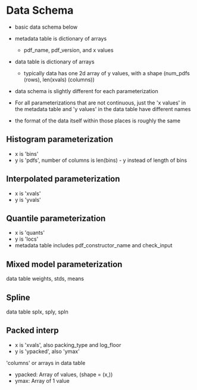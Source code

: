 # Data Schema

* basic data schema below

* metadata table is dictionary of arrays 
    * pdf_name, pdf_version, and x values 
* data table is dictionary of arrays 
    * typically data has one 2d array of y values, with a shape (num_pdfs (rows), len(xvals) (columns))

* data schema is slightly different for each parameterization
* For all parameterizations that are not continuous, just the 'x values' in the metadata table and 'y values' in the data table have different names 
* the format of the data itself within those places is roughly the same 


## Histogram parameterization

* x is 'bins'
* y is 'pdfs', number of columns is len(bins) - y instead of length of bins

## Interpolated parameterization

* x is 'xvals'
* y is 'yvals'

## Quantile parameterization

* x is 'quants'
* y is 'locs'
* metadata table includes pdf_constructor_name and check_input 

## Mixed model parameterization

data table
weights, stds, means 


## Spline 

data table
splx, sply, spln 

## Packed interp 

* x is 'xvals', also packing_type and log_floor
* y is 'ypacked', also 'ymax'


'columns' or arrays in data table
* ypacked: Array of values, (shape = (x,))
* ymax: Array of 1 value
